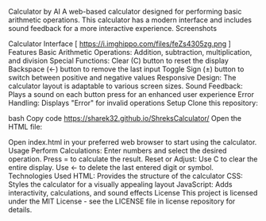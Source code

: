 Calculator by AI
A web-based calculator designed for performing basic arithmetic operations. This calculator has a modern interface and includes sound feedback for a more interactive experience.
Screenshots

Calculator Interface
[ https://i.imghippo.com/files/feZs4305zg.png ]
Features
Basic Arithmetic Operations: Addition, subtraction, multiplication, and division
Special Functions:
Clear (C) button to reset the display
Backspace (←) button to remove the last input
Toggle Sign (±) button to switch between positive and negative values
Responsive Design: The calculator layout is adaptable to various screen sizes.
Sound Feedback: Plays a sound on each button press for an enhanced user experience
Error Handling: Displays "Error" for invalid operations
Setup
Clone this repository:

bash
Copy code
 https://sharek32.github.io/ShreksCalculator/
 Open the HTML file:

Open index.html in your preferred web browser to start using the calculator.
Usage
Perform Calculations:
Enter numbers and select the desired operation.
Press = to calculate the result.
Reset or Adjust:
Use C to clear the entire display.
Use ← to delete the last entered digit or symbol.
Technologies Used
HTML: Provides the structure of the calculator
CSS: Styles the calculator for a visually appealing layout
JavaScript: Adds interactivity, calculations, and sound effects
License
This project is licensed under the MIT License - see the LICENSE file in license repository for details.
